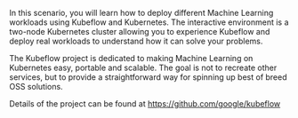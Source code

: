 In this scenario, you will learn how to deploy different Machine Learning workloads using Kubeflow and Kubernetes. The interactive environment is a two-node Kubernetes cluster allowing you to experience Kubeflow and deploy real workloads to understand how it can solve your problems.

The Kubeflow project is dedicated to making Machine Learning on Kubernetes easy, portable and scalable. The goal is not to recreate other services, but to provide a straightforward way for spinning up best of breed OSS solutions.

Details of the project can be found at https://github.com/google/kubeflow
